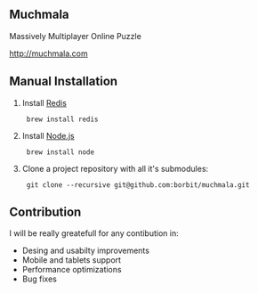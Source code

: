Muchmala
--------

Massively Multiplayer Online Puzzle

http://muchmala.com

Manual Installation
-------------------

1. Install [Redis](http://redis.io/)  

        brew install redis
    
2. Install [Node.js](http://nodejs.org/)

        brew install node

3. Clone a project repository with all it's submodules: 

        git clone --recursive git@github.com:borbit/muchmala.git
        
Contribution
------------

I will be really greatefull for any contibution in:

* Desing and usabilty improvements
* Mobile and tablets support
* Performance optimizations
* Bug fixes
